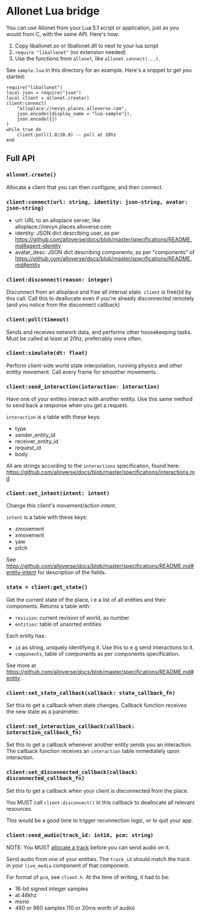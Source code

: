 # Allonet Lua bridge

You can use Allonet from your Lua 5.1 script or application, just as you
would from C, with the same API. Here's how:

1. Copy liballonet.so or liballonet.dll to next to your lua script
2. `require "liballonet"` (no extension needed)
3. Use the functions from `allonet`, like `allonet.connect(...)`.

See `sample.lua` in this directory for an example. Here's a snippet to
get you started:

    require("liballonet")
    local json = require("json")
    local client = allonet.create()
    client:connect(
        "alloplace://nevyn.places.alloverse.com",
        json.encode({display_name = "lua-sample"}),
        json.encode({})
    )
    while true do
        client:poll(1.0/20.0) -- poll at 20hz
    end

## Full API

### `allonet.create()`

Allocate a client that you can then configure, and then connect.

### `client:connect(url: string, identity: json-string, avatar: json-string)`

 * url: URL to an alloplace server, like alloplace://nevyn.places.alloverse.com
 * identity: JSON dict describing user, as per https://github.com/alloverse/docs/blob/master/specifications/README.md#agent-identity
 * avatar_desc: JSON dict describing components, as per "components" of https://github.com/alloverse/docs/blob/master/specifications/README.md#entity

### `client:disconnect(reason: integer)`

Disconnect from an alloplace and free all internal state.
`client` is free()d by this call. Call this to deallocate
even if you're already disconnected remotely (and you
notice from the disconnect callback)

### `client:poll(timeout)`

Sends and receives network data, and performs other housekeeping tasks.
Must be called at least at 20hz, preferrably more often.

### `client:simulate(dt: float)`

Perform client-side world state interpolation, running physics and other
entitiy movement. Call every frame for smoother movements.

### `client:send_interaction(interaction: interaction)`

Have one of your entites interact with another entity.
Use this same method to send back a response when you get a request.

`interaction` is a table with these keys:

* type
* sender_entity_id
* receiver_entity_id
* request_id
* body

All are strings according to the `interactions` specification, found here:
https://github.com/alloverse/docs/blob/master/specifications/interactions.md

### `client:set_intent(intent: intent)`

Change this client's movement/action intent.

`intent` is a table with these keys:

* zmovement
* xmovement
* yaw
* pitch

See https://github.com/alloverse/docs/blob/master/specifications/README.md#entity-intent
for description of the fields.

### `state = client:get_state()`

Get the current state of the place, i e a list of all entities
and their components. Returns a table with:

* `revision`: current revision of world, as number
* `entities`: table of unsorted entities

Each entity has:

* `id` as string, uniquely identifying it. Use this to e g send interactions to it.
* `components`, table of components as per components specification.

See more at https://github.com/alloverse/docs/blob/master/specifications/README.md#entity .

### `client:set_state_callback(callback: state_callback_fn)`

Set this to get a callback when state changes. Callback function receives
the new state as a parameter.

### `client:set_interaction_callback(callback: interaction_callback_fn)`

Set this to get a callback whenever another entity sends you an interaction.
The callback function receives an `interaction` table immediately upon
interaction.

### `client:set_disconnected_callback(callback: disconnected_callback_fn)`

Set this to get a callback when your client is disconnected from the place.

You MUST call `client:disconnect()` in this callback to deallocate all
relevant resources.

This would be a good time to trigger reconnection logic, or to quit your app.

### `client:send_audio(track_id: int16, pcm: string)`

NOTE: You MUST 
[allocate a track](https://github.com/alloverse/docs/blob/master/specifications/interactions.md#entity-wishes-to-transmit-live-media)
before you can send audio on it.

Send audio from one of your entities. The `track_id` should match
the track in your `live_media` component of that component.

For format of `pcm`, see `client.h`. At the time of writing, it had to be:
 * 16-bit signed integer samples
 * at 48khz
 * mono
 * 480 or 960 samples (10 or 20ms worth of audio)

